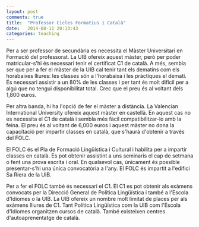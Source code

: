 ```yaml
---
layout: post
comments: true
title:  "Professor Cicles Formatius i Català"
date:   2014-08-11 20:13:43
categories: teaching
---
```


Per a ser professor de secundària es necessita el Màster Universitari en Formació del professorat.  La UIB ofereix aquest màster, però per poder matricular-s'hi és necessari tenir el certificat C1 de català. A més, sembla ser que per a fer el màster de la UIB cal tenir tant els dematins com els horabaixes lliures: les classes són a l'horabaixa i les pràctiques el dematí. És necessari assistir a un 80% de les classes i per tant és molt difícil per a algú que no tengui disponibilitat total. Crec que el preu és al voltant dels 1,800 euros.

Per altra banda, hi ha l'opció de fer el màster a distància. La Valencian International University ofereix aquest màster en castellà. En aquest cas no es necessita el C1 de català i sembla més fàcil compatibilitzar-lo amb la feina. El preu és al voltant de 6,000 euros i aquest màster no dona la capacitació per impartir classes en català, que s'haurà d'obtenir a través del FOLC.

El FOLC és el Pla de Formació Lingüística i Cultural i habilita per a impartir classes en català. Es pot obtenir assistint a uns seminaris el cap de setmana o fent una prova escrita i oral. En qualsevol cas, únicament és possible presentar-s'hi una única convocatòria a l'any. El FOLC és impartit a l'edifici Sa Riera de la UIB.

Per a fer el FOLC també és necessari el C1. El C1 es pot obtenir als exàmens convocats per la Direcció General de Política Lingüística i també a l'Escola d'Idiomes o la UIB. La UIB ofereix un nombre molt limitat de places per als exàmens lliures de C1. Tant Política Lingüística com la UIB com l'Escola d'Idiomes organitzen cursos de català. També existeixen centres d'autoaprenentatge de català.
